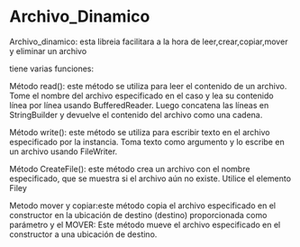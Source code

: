 # Archivo_Dinamico

Archivo_dinamico: esta libreia facilitara a la hora de leer,crear,copiar,mover y eliminar un archivo 

tiene varias funciones: 

Método read(): este método se utiliza para leer el contenido de un archivo. Tome el nombre del archivo especificado en el caso y lea su contenido línea por línea usando BufferedReader. Luego concatena las líneas en StringBuilder y devuelve el contenido del archivo como una cadena. 

Método write(): este método se utiliza para escribir texto en el archivo especificado por la instancia. Toma  texto como argumento y lo escribe en un archivo usando FileWriter.

Método CreateFile(): este método crea un archivo con el nombre especificado, que se muestra si el archivo aún no existe. Utilice el elemento Filey 

Metodo mover y copiar:este método copia el archivo especificado en el constructor en la ubicación de destino (destino) proporcionada como parámetro y el MOVER: Este método mueve el archivo especificado en el constructor a una ubicación de destino. 

